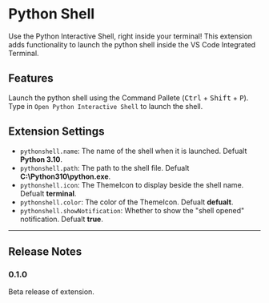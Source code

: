 # Python Shell 
Use the Python Interactive Shell, right inside your terminal! This extension adds functionality to launch the python shell inside the VS Code Integrated Terminal.

## Features

Launch the python shell using the Command Pallete (<kbd>Ctrl</kbd> + <kbd>Shift</kbd> + <kbd>P</kbd>). Type in `Open Python Interactive Shell` to launch the shell.

## Extension Settings

* `pythonshell.name`: The name of the shell when it is launched. Defualt **Python 3.10**.
* `pythonshell.path`: The path to the shell file. Defualt **C:\\Python310\\python.exe**.
* `pythonshell.icon`: The ThemeIcon to display beside the shell name. Defualt **terminal**.
* `pythonshell.color`: The color of the ThemeIcon. Defualt **defualt**.
* `pythonshell.showNotification`: Whether to show the "shell opened" notification. Defualt **true**.
 ---
## Release Notes

### 0.1.0
Beta release of extension.